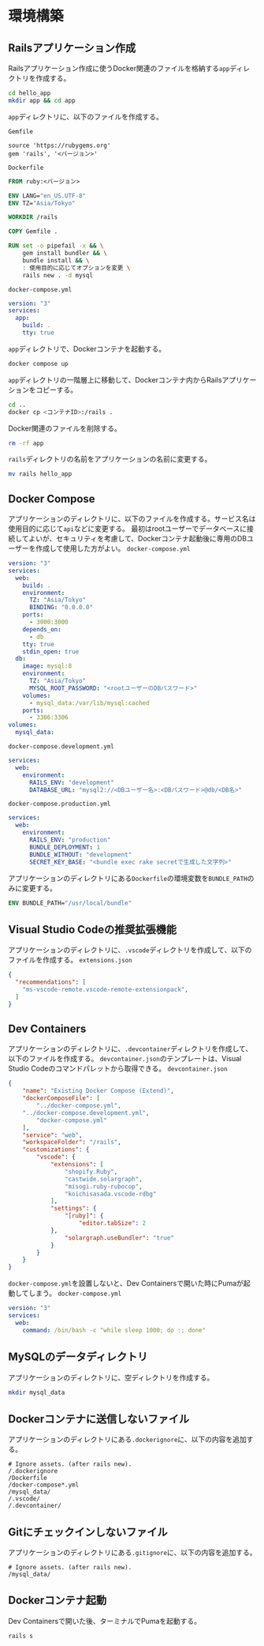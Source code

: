 # 環境構築
## Railsアプリケーション作成
Railsアプリケーション作成に使うDocker関連のファイルを格納する`app`ディレクトリを作成する。
```sh
cd hello_app
mkdir app && cd app
```

`app`ディレクトリに、以下のファイルを作成する。

`Gemfile`
```Gemfile.lock
source 'https://rubygems.org'
gem 'rails', '<バージョン>'
```

`Dockerfile`
```Dockerfile
FROM ruby:<バージョン>

ENV LANG="en_US.UTF-8"
ENV TZ="Asia/Tokyo"

WORKDIR /rails

COPY Gemfile .

RUN set -o pipefail -x && \
    gem install bundler && \
    bundle install && \
    : 使用目的に応じてオプションを変更 \
    rails new . -d mysql
```

`docker-compose.yml`
```yml
version: "3"
services:
  app:
    build: .
    tty: true
```

`app`ディレクトリで、Dockerコンテナを起動する。
```sh
docker compose up
```

`app`ディレクトリの一階層上に移動して、Dockerコンテナ内からRailsアプリケーションをコピーする。
```sh
cd ..
docker cp <コンテナID>:/rails .
```

Docker関連のファイルを削除する。
```sh
rm -rf app
```

`rails`ディレクトリの名前をアプリケーションの名前に変更する。
```sh
mv rails hello_app
```

## Docker Compose
アプリケーションのディレクトリに、以下のファイルを作成する。サービス名は使用目的に応じて`api`などに変更する。
最初はrootユーザーでデータベースに接続してよいが、セキュリティを考慮して、Dockerコンテナ起動後に専用のDBユーザーを作成して使用した方がよい。
`docker-compose.yml`
```yml
version: "3"
services:
  web:
    build: .
    environment:
      TZ: "Asia/Tokyo"
      BINDING: "0.0.0.0"
    ports:
      - 3000:3000
    depends_on:
      - db
    tty: true
    stdin_open: true
  db:
    image: mysql:8
    environment:
      TZ: "Asia/Tokyo"
      MYSQL_ROOT_PASSWORD: "<rootユーザーのDBパスワード>"
    volumes:
      - mysql_data:/var/lib/mysql:cached
    ports:
      - 3306:3306
volumes:
  mysql_data:
```

`docker-compose.development.yml`
```yml
services:
  web:
    environment:
      RAILS_ENV: "development"
      DATABASE_URL: "mysql2://<DBユーザー名>:<DBパスワード>@db/<DB名>"
```

`docker-compose.production.yml`
```yml
services:
  web:
    environment:
      RAILS_ENV: "production"
      BUNDLE_DEPLOYMENT: 1
      BUNDLE_WITHOUT: "development"
      SECRET_KEY_BASE: "<bundle exec rake secretで生成した文字列>"
```

アプリケーションのディレクトリにある`Dockerfile`の環境変数を`BUNDLE_PATH`のみに変更する。
```Dockerfile
ENV BUNDLE_PATH="/usr/local/bundle"
```

## Visual Studio Codeの推奨拡張機能
アプリケーションのディレクトリに、`.vscode`ディレクトリを作成して、以下のファイルを作成する。
`extensions.json`
```json
{
  "recommendations": [
    "ms-vscode-remote.vscode-remote-extensionpack",
  ]
}
```

## Dev Containers
アプリケーションのディレクトリに、`.devcontainer`ディレクトリを作成して、以下のファイルを作成する。
`devcontainer.json`のテンプレートは、Visual Studio Codeのコマンドパレットから取得できる。
`devcontainer.json`
```json
{
	"name": "Existing Docker Compose (Extend)",
	"dockerComposeFile": [
		"../docker-compose.yml",
    "../docker-compose.development.yml",
		"docker-compose.yml"
	],
	"service": "web",
	"workspaceFolder": "/rails",
	"customizations": {
		"vscode": {
			"extensions": [
				"shopify.Ruby",
				"castwide.solargraph",
				"misogi.ruby-rubocop",
				"koichisasada.vscode-rdbg"
			],
			"settings": {
				"[ruby]": {
					"editor.tabSize": 2
			},
				"solargraph.useBundler": "true"
			}
		}
	}
}
```

`docker-compose.yml`を設置しないと、Dev Containersで開いた時にPumaが起動してしまう。
`docker-compose.yml`
```yml
version: "3"
services:
  web:
    command: /bin/bash -c "while sleep 1000; do :; done"
```

## MySQLのデータディレクトリ
アプリケーションのディレクトリに、空ディレクトリを作成する。
```sh
mkdir mysql_data
```

## Dockerコンテナに送信しないファイル
アプリケーションのディレクトリにある`.dockerignore`に、以下の内容を追加する。
```gitignore
# Ignore assets. (after rails new).
/.dockerignore
/Dockerfile
/docker-compose*.yml
/mysql_data/
/.vscode/
/.devcontainer/
```

## Gitにチェックインしないファイル
アプリケーションのディレクトリにある`.gitignore`に、以下の内容を追加する。
```gitignore
# Ignore assets. (after rails new).
/mysql_data/
```

## Dockerコンテナ起動
Dev Containersで開いた後、ターミナルでPumaを起動する。
```sh
rails s
```
